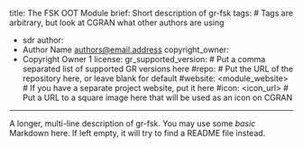 title: The FSK OOT Module
brief: Short description of gr-fsk
tags: # Tags are arbitrary, but look at CGRAN what other authors are using

- sdr
  author:
- Author Name <authors@email.address>
  copyright_owner:
- Copyright Owner 1
  license:
  gr_supported_version: # Put a comma separated list of supported GR versions here
  #repo: # Put the URL of the repository here, or leave blank for default
  #website: <module_website> # If you have a separate project website, put it here
  #icon: <icon_url> # Put a URL to a square image here that will be used as an icon on CGRAN

---

A longer, multi-line description of gr-fsk.
You may use some _basic_ Markdown here.
If left empty, it will try to find a README file instead.
